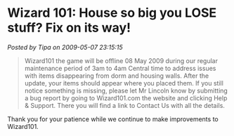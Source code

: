 # Wizard 101: House so big you LOSE stuff? Fix on its way!

*Posted by Tipa on 2009-05-07 23:15:15*


> Wizard101 the game will be offline 08 May 2009 during our regular maintenance period of 3am to 4am Central time to address issues with items disappearing from dorm and housing walls. After the update, your items should appear where you placed them. If you still notice something is missing, please let Mr Lincoln know by submitting a bug report by going to Wizard101.com the website and clicking Help & Support. There you will find a link to Contact Us with all the details.

 Thank you for your patience while we continue to make improvements to Wizard101.




